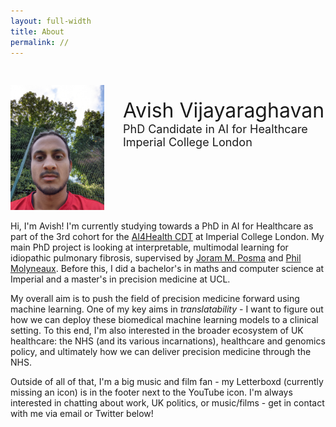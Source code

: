```yaml
---
layout: full-width
title: About
permalink: //
---
```




<div style="display:table;">
    <div class="headshot" style="float:left">
        <img style="max-width:150px; padding-top:30px; padding-right:30px" src="../assets/img/me.jpg">
    </div>
    <div style="float: right">
        <br><br><br>
        <span style="font-size: xx-large ;">Avish Vijayaraghavan</span> 
        <div style="font-size:18px">PhD Candidate in AI for Healthcare</div>
        <div style="font-size:18px">Imperial College London</div>
    </div>
</div>


Hi, I'm Avish! I'm currently studying towards a PhD in AI for Healthcare as part of the 3rd cohort for the [AI4Health CDT](https://ai4health.io/) at Imperial College London. My main PhD project is looking at interpretable, multimodal learning for idiopathic pulmonary fibrosis, supervised by [Joram M. Posma](https://www.imperial.ac.uk/people/j.posma11) and [Phil Molyneaux](https://www.imperial.ac.uk/people/p.molyneaux). Before this, I did a bachelor's in maths and computer science at Imperial and a master's in precision medicine at UCL. 

My overall aim is to push the field of precision medicine forward using machine learning. One of my key aims in *translatability* - I want to figure out how we can deploy these biomedical machine learning models to a clinical setting. To this end, I'm also interested in the broader ecosystem of UK healthcare: the NHS (and its various incarnations), healthcare and genomics policy, and ultimately how we can deliver precision medicine through the NHS.

Outside of all of that, I'm a big music and film fan - my Letterboxd (currently missing an icon) is in the footer next to the YouTube icon. I'm always interested in chatting about work, UK politics, or music/films - get in contact with me via email or Twitter below!


<!---
bundle exec jekyll serve -w --baseurl=""
git add . && git commit -m "[...]" && git push origin master && rake
-->


